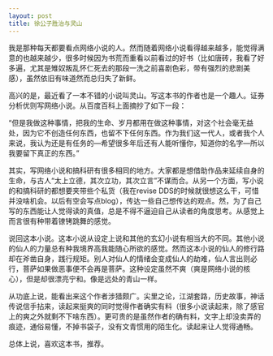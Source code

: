 ```yaml
---
layout: post
title: 徐公子胜治与灵山
---
```


我是那种每天都要看点网络小说的人。然而随着网络小说看得越来越多，能觉得满意的也越来越少，很多时候因为书荒而重看以前看过的好书（比如唐砖，我看了好多遍，尤其是雉奴叛乱怀仁死去的那段一洗之前喜剧色彩，带有强烈的悲剧美感），虽然依旧有味道然而总归失了新鲜。

高兴的是，最近看了一本不错的小说叫灵山。写这本书的作者也是一个趣人。证券分析优则写网络小说。从百度百科上面摘抄了如下一段：

“但是我做这种事情，把我的生命、岁月都用在做这种事情，对这个社会毫无益处，因为它不创造任何东西，也留不下任何东西。作为我们这一代人，或者我个人来说，我认为还是有任务的—希望很多年后还有人能听懂你，知道你的名字—所以我要留下真正的东西。”

其实，写网络小说和搞科研有很多相同的地方。大家都是想借助作品来延续自身的生命，与古人“太上立德，其次立功，其次立言”不谋而合。从另一个方面，写小说的和搞科研的都想要夹带些个私货（我在revise DDS的时候就很想这么干，可惜并没啥机会。以后有空会写点blog），传达一些自己想传达的观点。然，为了自己写的东西能让人觉得读的真值，总是不得不逼迫自己从读者的角度思考。从感觉上而言很有种带着镣铐跳舞的感觉。

说回这本小说。这本小说从设定上说和其他的玄幻小说有相当大的不同。其他小说的仙人的力量总有种我境界高我能随心所欲的感觉。然而这本小说的仙人的修行路却在斧凿自身，践行规矩。别人对仙人的情绪会变成仙人的劫难，仙人言出则必行，菩萨如果做恶事便不会再是菩萨。这种设定虽然不爽（爽是网络小说的核心），但是却很漂亮宁和。像是远处的青山一样。

从功底上说，能看出来这个作者涉猎颇广。尖里之论，江湖套路，历史故事，神话传说信手拈来，读起来挺爽的同时觉得作者确实有料（很多小说读起来，除了感官上的爽之外就剩不下啥东西）。更可贵的是虽然作者的确有料，文字上却没卖弄的痕迹，通俗易懂，不掉书袋子，没有文青惯用的陌生化。读起来让人觉得通畅。

总体上说，喜欢这本书，推荐。

